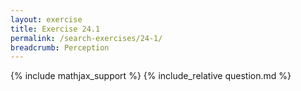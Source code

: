 ```yaml
---
layout: exercise
title: Exercise 24.1
permalink: /search-exercises/24-1/
breadcrumb: Perception
---
```


{% include mathjax_support %}
{% include_relative question.md %}
